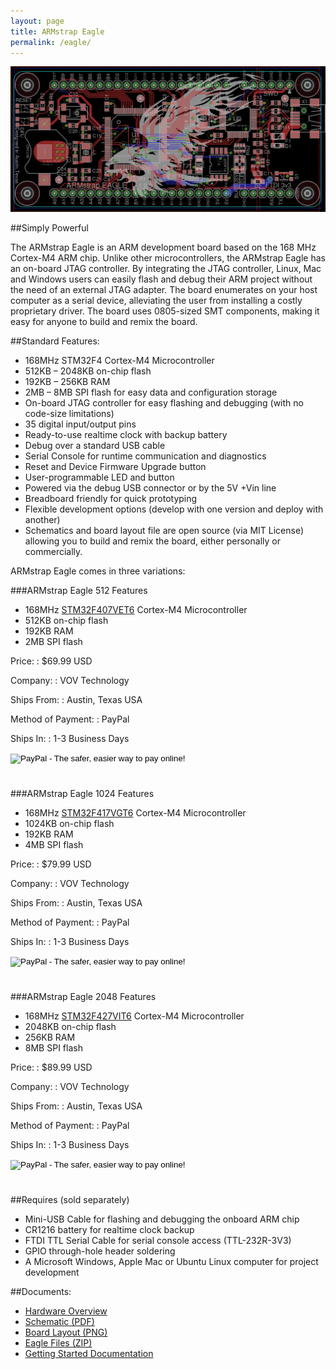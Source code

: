 ```yaml
---
layout: page
title: ARMstrap Eagle
permalink: /eagle/
---
```


![ARMstrap Eagle BoardLayout](/images/pages/board-layout.png)

##Simply Powerful

The ARMstrap Eagle is an ARM development board based on the 168 MHz Cortex-M4 ARM chip. Unlike other microcontrollers, the ARMstrap Eagle has an on-board JTAG controller.  By integrating the JTAG controller, Linux, Mac and Windows users can easily flash and debug their ARM project without the need of an external JTAG adapter.  The board enumerates on your host computer as a serial device, alleviating the user from installing a costly proprietary driver.  The board uses 0805-sized SMT components, making it easy for anyone to build and remix the board.

##Standard Features:

* 168MHz STM32F4 Cortex-M4 Microcontroller
* 512KB – 2048KB on-chip flash
* 192KB – 256KB RAM
* 2MB – 8MB SPI flash for easy data and configuration storage
* On-board JTAG controller for easy flashing and debugging (with no code-size limitations)
* 35 digital input/output pins
* Ready-to-use realtime clock with backup battery
* Debug over a standard USB cable
* Serial Console for runtime communication and diagnostics
* Reset and Device Firmware Upgrade button
* User-programmable LED and button
* Powered via the debug USB connector or by the 5V +Vin line
* Breadboard friendly for quick prototyping
* Flexible development options (develop with one version and deploy with another)
* Schematics and board layout file are open source (via MIT License) allowing you to build and remix the board, either personally or commercially.

ARMstrap Eagle comes in three variations:

###ARMstrap Eagle 512 Features

* 168MHz [STM32F407VET6][1] Cortex-M4 Microcontroller
* 512KB on-chip flash
* 192KB RAM
* 2MB SPI flash

Price:
: $69.99 USD

Company:
: VOV Technology

Ships From:
: Austin, Texas USA

Method of Payment:
: PayPal

Ships In:
: 1-3 Business Days

<form target="paypal" action="https://www.paypal.com/cgi-bin/webscr" method="post" style="padding-bottom:25px">
<input type="hidden" name="cmd" value="_s-xclick">
<input type="hidden" name="hosted_button_id" value="HM3E6DWVQFBXU">
<input type="image" src="https://www.paypalobjects.com/en_US/i/btn/btn_cart_LG.gif" border="0" name="submit" alt="PayPal - The safer, easier way to pay online!">
<img alt="" border="0" src="https://www.paypalobjects.com/en_US/i/scr/pixel.gif" width="1" height="1">
</form>


###ARMstrap Eagle 1024 Features

* 168MHz [STM32F417VGT6][2] Cortex-M4 Microcontroller
* 1024KB on-chip flash
* 192KB RAM
* 4MB SPI flash

Price:
: $79.99 USD

Company:
: VOV Technology

Ships From:
: Austin, Texas USA

Method of Payment:
: PayPal

Ships In:
: 1-3 Business Days

<form target="paypal" action="https://www.paypal.com/cgi-bin/webscr" method="post" style="padding-bottom:25px">
<input type="hidden" name="cmd" value="_s-xclick">
<input type="hidden" name="hosted_button_id" value="KPNFWQ59JUFZ2">
<input type="image" src="https://www.paypalobjects.com/en_US/i/btn/btn_cart_LG.gif" border="0" name="submit" alt="PayPal - The safer, easier way to pay online!">
<img alt="" border="0" src="https://www.paypalobjects.com/en_US/i/scr/pixel.gif" width="1" height="1">
</form>


###ARMstrap Eagle 2048 Features

* 168MHz [STM32F427VIT6][3] Cortex-M4 Microcontroller
* 2048KB on-chip flash
* 256KB RAM
* 8MB SPI flash

Price:
: $89.99 USD

Company:
: VOV Technology

Ships From:
: Austin, Texas USA

Method of Payment:
: PayPal

Ships In:
: 1-3 Business Days

<form target="paypal" action="https://www.paypal.com/cgi-bin/webscr" method="post" style="padding-bottom:25px">
<input type="hidden" name="cmd" value="_s-xclick">
<input type="hidden" name="hosted_button_id" value="4ASJQXA39DH4G">
<input type="image" src="https://www.paypalobjects.com/en_US/i/btn/btn_cart_LG.gif" border="0" name="submit" alt="PayPal - The safer, easier way to pay online!">
<img alt="" border="0" src="https://www.paypalobjects.com/en_US/i/scr/pixel.gif" width="1" height="1">
</form>


##Requires (sold separately)

* Mini-USB Cable for flashing and debugging the onboard ARM chip
* CR1216 battery for realtime clock backup
* FTDI TTL Serial Cable for serial console access (TTL-232R-3V3)
* GPIO through-hole header soldering
* A Microsoft Windows, Apple Mac or Ubuntu Linux computer for project development

##Documents:

* [Hardware Overview](http://docs.armstrap.org/en/latest/hardware-overview.html#armstrap-eagle)
* [Schematic (PDF)][4]
* [Board Layout (PNG)][5]
* [Eagle Files (ZIP)][6]
* [Getting Started Documentation](http://docs.armstrap.org)

[1]: http://www.st.com/web/en/resource/technical/document/datasheet/DM00037051.pdf
[2]: http://www.st.com/web/en/resource/technical/document/datasheet/DM00035129.pdf
[3]: http://www.st.com/web/en/resource/technical/document/datasheet/DM00071990.pdf
[4]: http://armstrap-public.s3.amazonaws.com/armstrap_eagle/1.0.0/Schematic.pdf
[5]: http://armstrap-public.s3.amazonaws.com/armstrap_eagle/1.0.0/BoardLayout.png
[6]: http://armstrap-public.s3.amazonaws.com/armstrap_eagle/1.0.0/armstrap_eagle_1.0.0.zip
